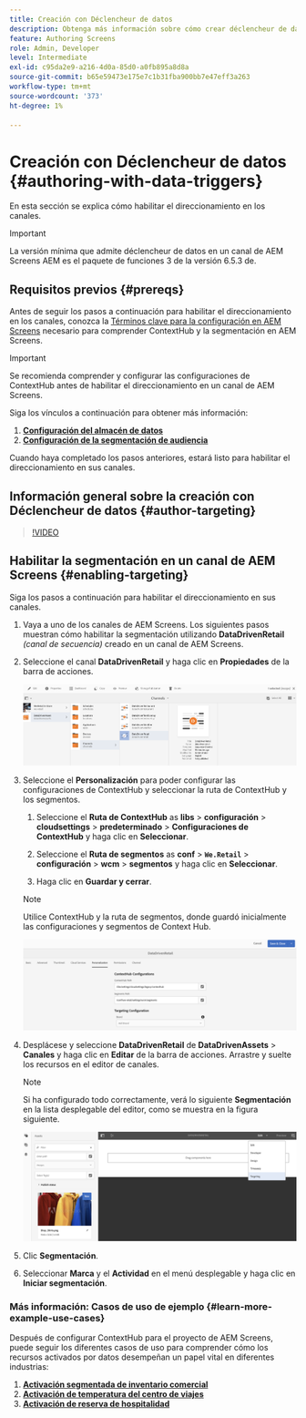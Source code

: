 ```yaml
---
title: Creación con Déclencheur de datos
description: Obtenga más información sobre cómo crear déclencheur de datos en un canal de AEM Screens.
feature: Authoring Screens
role: Admin, Developer
level: Intermediate
exl-id: c95da2e9-a216-4d0a-85d0-a0fb895a8d8a
source-git-commit: b65e59473e175e7c1b31fba900bb7e47eff3a263
workflow-type: tm+mt
source-wordcount: '373'
ht-degree: 1%

---
```


# Creación con Déclencheur de datos {#authoring-with-data-triggers}

En esta sección se explica cómo habilitar el direccionamiento en los canales.

>[!IMPORTANT]
>
>La versión mínima que admite déclencheur de datos en un canal de AEM Screens AEM es el paquete de funciones 3 de la versión 6.5.3 de.

## Requisitos previos {#prereqs}

Antes de seguir los pasos a continuación para habilitar el direccionamiento en los canales, conozca la [Términos clave para la configuración en AEM Screens](configuring-context-hub.md) necesario para comprender ContextHub y la segmentación en AEM Screens.

>[!IMPORTANT]
>
>Se recomienda comprender y configurar las configuraciones de ContextHub antes de habilitar el direccionamiento en un canal de AEM Screens.

Siga los vínculos a continuación para obtener más información:

1. **[Configuración del almacén de datos](configuring-context-hub.md)**
1. **[Configuración de la segmentación de audiencia](configuring-context-hub.md)**

Cuando haya completado los pasos anteriores, estará listo para habilitar el direccionamiento en sus canales.

## Información general sobre la creación con Déclencheur de datos {#author-targeting}

>[!VIDEO](https://video.tv.adobe.com/v/31921)

## Habilitar la segmentación en un canal de AEM Screens {#enabling-targeting}

Siga los pasos a continuación para habilitar el direccionamiento en sus canales.

1. Vaya a uno de los canales de AEM Screens. Los siguientes pasos muestran cómo habilitar la segmentación utilizando **DataDrivenRetail** *(canal de secuencia)* creado en un canal de AEM Screens.

1. Seleccione el canal **DataDrivenRetail** y haga clic en **Propiedades** de la barra de acciones.

   ![screen_shot_2019-05-01at43332pm](assets/screen_shot_2019-05-01at43332pm.png)

1. Seleccione el **Personalización** para poder configurar las configuraciones de ContextHub y seleccionar la ruta de ContextHub y los segmentos.

   1. Seleccione el **Ruta de ContextHub** as **libs** > **configuración** > **cloudsettings** > **predeterminado** > **Configuraciones de ContextHub** y haga clic en **Seleccionar**.

   1. Seleccione el **Ruta de segmentos** as **conf** > **`We.Retail`** > **configuración** > **wcm** > **segmentos** y haga clic en **Seleccionar**.

   1. Haga clic en **Guardar y cerrar**.

   >[!NOTE]
   >
   >Utilice ContextHub y la ruta de segmentos, donde guardó inicialmente las configuraciones y segmentos de Context Hub.

   ![screen_shot_2019-05-01at44030pm](assets/screen_shot_2019-05-01at44030pm.png)

1. Desplácese y seleccione **DataDrivenRetail** de **DataDrivenAssets** > **Canales** y haga clic en **Editar** de la barra de acciones. Arrastre y suelte los recursos en el editor de canales.

   >[!NOTE]
   >
   >Si ha configurado todo correctamente, verá lo siguiente **Segmentación** en la lista desplegable del editor, como se muestra en la figura siguiente.

   ![screen_shot_2019-05-01at44231pm](assets/screen_shot_2019-05-01at44231pm.png)

1. Clic **Segmentación**.

1. Seleccionar **Marca** y el **Actividad** en el menú desplegable y haga clic en **Iniciar segmentación**.

### Más información: Casos de uso de ejemplo {#learn-more-example-use-cases}

Después de configurar ContextHub para el proyecto de AEM Screens, puede seguir los diferentes casos de uso para comprender cómo los recursos activados por datos desempeñan un papel vital en diferentes industrias:

1. **[Activación segmentada de inventario comercial](retail-inventory-activation.md)**
1. **[Activación de temperatura del centro de viajes](local-temperature-activation.md)**
1. **[Activación de reserva de hospitalidad](hospitality-reservation-activation.md)**
